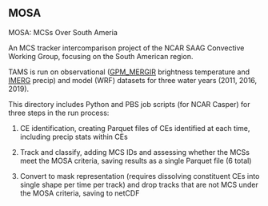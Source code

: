 ## MOSA

MOSA: MCSs Over South Ameria

An MCS tracker intercomparison project of the NCAR SAAG Convective Working Group, focusing on the South American region.

TAMS is run on observational ([GPM_MERGIR](https://disc.gsfc.nasa.gov/datasets/GPM_MERGIR_1/summary) brightness temperature and [IMERG](https://gpm.nasa.gov/data/imerg) precip) and model (WRF) datasets for three water years (2011, 2016, 2019).

This directory includes Python and PBS job scripts (for NCAR Casper) for three steps in the run process:

1. CE identification, creating Parquet files of CEs identified at each time, including precip stats within CEs

2. Track and classify, adding MCS IDs and assessing whether the MCSs meet the MOSA criteria, saving results as a single Parquet file (6 total)

3. Convert to mask representation (requires dissolving constituent CEs into single shape per time per track) and drop tracks that are not MCS under the MOSA criteria, saving to netCDF
